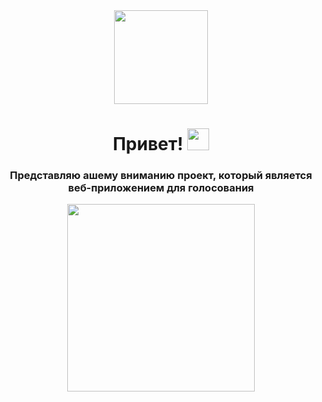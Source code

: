 <div id="header" align="center">
  <img src="https://media.giphy.com/media/fkZukR450RQ1qnGaq9/giphy.gif" width="150"/>
</div>
<div align="center">
<img src="https://komarev.com/ghpvc/?username=ne1ega1&style=flat-square&color=green" alt=""/>
</div>
<div align="center">
  <h1>
    Привет!
    <img src="https://media.giphy.com/media/hvRJCLFzcasrR4ia7z/giphy.gif" width="35"/>
  </h1>
</div>
<div align="center">
  <h3>
    Представляю ашему вниманию проект, который является веб-приложением для голосования
  </h3>
</div>
<div align="center">
  <img src="https://media.giphy.com/media/KSLJ4rEOGXv4sB50dH/giphy.gif" width="300"/>
</div>

